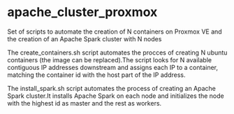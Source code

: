 # apache_cluster_proxmox
Set of scripts to automate the creation of N containers on Proxmox VE and the creation of an Apache Spark cluster with N nodes

The create_containers.sh script automates the procces of creating N ubuntu containers (the image can be replaced).The script looks for N available contiguous IP addresses downstream and assigns each IP to a container, matching the container id with the host part of the IP address.

The install_spark.sh script automates the process of creating an Apache Spark cluster.It installs Apache Spark on each node and initializes the node with the highest id as master and the rest as workers.

